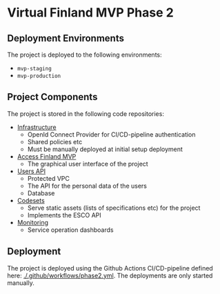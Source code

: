 # Virtual Finland MVP Phase 2

## Deployment Environments

The project is deployed to the following environments:

- `mvp-staging`
- `mvp-production`

## Project Components

The project is stored in the following code repositories:

- [Infrastructure](https://github.com/Virtual-Finland-Development/infrastructure)
  - OpenId Connect Provider for CI/CD-pipeline authentication
  - Shared policies etc
  - Must be manually deployed at initial setup deployment
- [Access Finland MVP](https://github.com/Virtual-Finland-Development/access-finland)
  - The graphical user interface of the project
- [Users API](https://github.com/Virtual-Finland-Development/users-api)
  - Protected VPC
  - The API for the personal data of the users
  - Database
- [Codesets](https://github.com/Virtual-Finland-Development/codesets)
  - Serve static assets (lists of specifications etc) for the project
  - Implements the ESCO API
- [Monitoring](https://github.com/Virtual-Finland-Development/monitoring)
  - Service operation dashboards

## Deployment

The project is deployed using the Github Actions CI/CD-pipeline defined here: [./.github/workflows/phase2.yml](../.github/workflows/phase2.yml). The deployments are only started manually.
